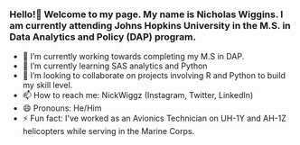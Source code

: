 ### Hello!👋 Welcome to my page. My name is **Nicholas Wiggins**. I am currently attending Johns Hopkins University in the M.S. in Data Analytics and Policy (DAP) program. 

- 🔭 I’m currently working towards completing my M.S in DAP. 
- 🌱 I’m currently learning SAS analytics and Python
- 👯 I’m looking to collaborate on projects involving R and Python to build my skill level.
- 📫 How to reach me: NickWiggz (Instagram, Twitter, LinkedIn)
- 😄 Pronouns: He/Him
- ⚡ Fun fact: I've worked as an Avionics Technician on UH-1Y and AH-1Z helicopters while serving in the Marine Corps. 

<!--
**NickWiggz/NickWiggz** is a ✨ _special_ ✨ repository because its `README.md` (this file) appears on your GitHub profile.

Here are some ideas to get you started:


-->
